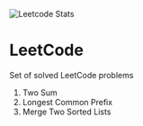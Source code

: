 ![Leetcode Stats](https://leetcode.card.workers.dev/?username=timgerdes&extension=activities)
# LeetCode
Set of solved LeetCode problems

1. Two Sum
14. Longest Common Prefix
21. Merge Two Sorted Lists
